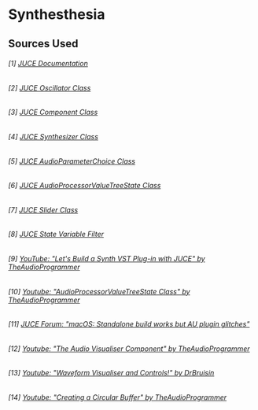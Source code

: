 # Synthesthesia





## Sources Used
###### [1] [JUCE Documentation](https://docs.juce.com/master/index.html)
###### [2] [JUCE Oscillator Class](https://docs.juce.com/master/classdsp_1_1Oscillator.html)
###### [3] [JUCE Component Class](https://docs.juce.com/master/classComponent.html)
###### [4] [JUCE Synthesizer Class](https://docs.juce.com/master/classSynthesiser.html)
###### [5] [JUCE AudioParameterChoice Class](https://docs.juce.com/master/classAudioParameterChoice.html)
###### [6] [JUCE AudioProcessorValueTreeState Class](https://docs.juce.com/master/classAudioProcessorValueTreeState.html)
###### [7] [JUCE Slider Class](https://docs.juce.com/master/classSlider.html)
###### [8] [JUCE State Variable Filter](https://docs.juce.com/master/classdsp_1_1StateVariableTPTFilter.html)
###### [9] [YouTube: "Let's Build a Synth VST Plug-in with JUCE" by TheAudioProgrammer](https://www.youtube.com/playlist?list=PLLgJJsrdwhPwJimt5vtHtNmu63OucmPck)
###### [10] [Youtube: "AudioProcessorValueTreeState Class" by TheAudioProgrammer](https://www.youtube.com/watch?v=nkQPsYOdIrk)
###### [11] [JUCE Forum: "macOS: Standalone build works but AU plugin glitches"](https://forum.juce.com/t/macos-standalone-build-works-but-au-plugin-glitches/50158)
###### [12] [Youtube: "The Audio Visualiser Component" by TheAudioProgrammer](https://www.youtube.com/watch?v=vWAJo30fizQ)
###### [13] [Youtube: "Waveform Visualiser and Controls!" by DrBruisin](https://www.youtube.com/watch?v=BN-LWOgBkNw)
###### [14] [Youtube: "Creating a Circular Buffer" by TheAudioProgrammer ](https://www.youtube.com/watch?v=2oCb3SXBcTI)


